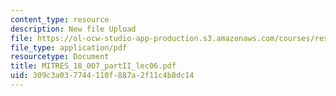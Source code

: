 ```yaml
---
content_type: resource
description: New file Upload
file: https://ol-ocw-studio-app-production.s3.amazonaws.com/courses/res-18-007-calculus-revisited-multivariable-calculus-fall-2011/309c3a037744110f887a2f11c4b8dc14_MITRES_18_007_partII_lec06.pdf
file_type: application/pdf
resourcetype: Document
title: MITRES_18_007_partII_lec06.pdf
uid: 309c3a03-7744-110f-887a-2f11c4b8dc14
---
```

